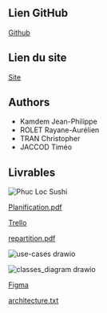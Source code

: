 
## Lien GitHub

[Github](https://github.com/jpkamdem/phuc-loc-22)

## Lien du site

[Site](futurliendusite)


## Authors

- Kamdem Jean-Philippe
- ROLET Rayane-Aurélien
- TRAN Christopher
- JACCOD Timéo

## Livrables
![Phuc Loc Sushi](https://github.com/jpkamdem/phucloc/assets/115159200/ca6cf06f-fbe5-4761-8533-18017ce41e3d)

[Planification.pdf](https://github.com/jpkamdem/phucloc/files/14737095/Planification.pdf)

[Trello](https://trello.com/b/gOk67aFw/sae401)

[repartition.pdf](https://github.com/jpkamdem/phucloc/files/14737090/repartition.pdf)

![use-cases drawio](https://github.com/jpkamdem/phucloc/assets/115159200/6ca7e5f0-dff5-48b2-861e-e4f806ed1d4d)

![classes_diagram drawio](https://github.com/jpkamdem/phucloc/assets/115159200/43ede24d-9272-4c5c-8a3e-ff2e471df61b)

[Figma](https://www.figma.com/file/hDasoZV9Olo3GZ0qK4IYpd/PHUCLOC-SUSHI?type=design&node-id=0%3A1&mode=design&t=E3LTpxuSHfe24jJ4-1)

[architecture.txt](https://github.com/jpkamdem/phucloc/files/14737106/architecture.txt)
